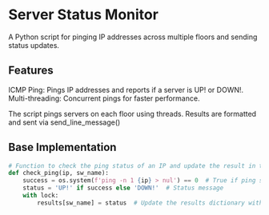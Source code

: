 # Server Status Monitor

A Python script for pinging IP addresses across multiple floors and sending status updates.

## Features

ICMP Ping: Pings IP addresses and reports if a server is UP! or DOWN!.
Multi-threading: Concurrent pings for faster performance.

The script pings servers on each floor using threads.
Results are formatted and sent via send_line_message()

## Base Implementation

```python
# Function to check the ping status of an IP and update the result in the dictionary
def check_ping(ip, sw_name):
    success = os.system(f'ping -n 1 {ip} > nul') == 0  # True if ping successful
    status = 'UP!' if success else 'DOWN!'  # Status message
    with lock:
        results[sw_name] = status  # Update the results dictionary with the switch status
```


